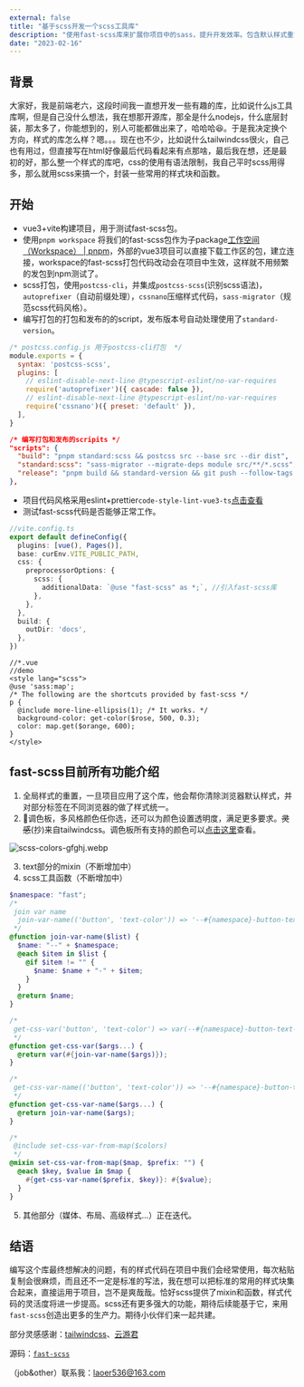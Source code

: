 ```yaml
---
external: false
title: "基于scss开发一个scss工具库"
description: "使用fast-scss库来扩展你项目中的sass，提升开发效率。包含默认样式重置，调色板，scss工具函数等模块。文章将探索在项目中使用fast-scss，以及构建一个样式包的发布的代码框架。"
date: "2023-02-16"
---
```


## 背景

大家好，我是前端老六，这段时间我一直想开发一些有趣的库，比如说什么js工具库啊，但是自己没什么想法，我在想那开源库，那全是什么nodejs，什么底层封装，那太多了，你能想到的，别人可能都做出来了，哈哈哈😆。于是我决定换个方向，样式的库怎么样？嗯。。。现在也不少，比如说什么tailwindcss很火，自己也有用过，但直接写在html好像最后代码看起来有点那啥，最后我在想，还是最初的好，那么整一个样式的库吧，css的使用有语法限制，我自己平时scss用得多，那么就用scss来搞一个，封装一些常用的样式块和函数。

## 开始

- vue3+vite构建项目，用于测试fast-scss包。
- 使用`pnpm workspace` 将我们的fast-scss包作为子package[工作空间（Workspace） | pnpm](https://pnpm.io/zh/workspaces)，外部的vue3项目可以直接下载工作区的包，建立连接，workspace的fast-scss打包代码改动会在项目中生效，这样就不用频繁的发包到npm测试了。
- scss打包，使用`postcss-cli`，并集成`postcss-scss`(识别scss语法)，`autoprefixer`（自动前缀处理），`cssnano`压缩样式代码，`sass-migrator`（规范scss代码风格）。
- 编写打包的打包和发布的的script，发布版本号自动处理使用了`standard-version`。

```js
/* postcss.config.js 用于postcss-cli打包  */
module.exports = {
  syntax: 'postcss-scss',
  plugins: [
    // eslint-disable-next-line @typescript-eslint/no-var-requires
    require('autoprefixer')({ cascade: false }),
    // eslint-disable-next-line @typescript-eslint/no-var-requires
    require('cssnano')({ preset: 'default' }),
  ],
}
```

```json
/* 编写打包和发布的scripits */
"scripts": {
  "build": "pnpm standard:scss && postcss src --base src --dir dist",
  "standard:scss": "sass-migrator --migrate-deps module src/**/*.scss",
  "release": "pnpm build && standard-version && git push --follow-tags && pnpm publish"
},
```

- 项目代码风格采用eslint+prettier`code-style-lint-vue3-ts`[点击查看](https://github.com/laoer536/code-style-lint/tree/main/packages/code-style-lint-vue3-ts)
- 测试fast-scss代码是否能够正常工作。

```ts
//vite.config.ts
export default defineConfig({
  plugins: [vue(), Pages()],
  base: curEnv.VITE_PUBLIC_PATH,
  css: {
    preprocessorOptions: {
      scss: {
        additionalData: `@use "fast-scss" as *;`, //引入fast-scss库
      },
    },
  },
  build: {
    outDir: 'docs',
  },
})
```

```vue
//*.vue
//demo
<style lang="scss">
@use 'sass:map';
/* The following are the shortcuts provided by fast-scss */
p {
  @include more-line-ellipsis(1); /* It works. */
  background-color: get-color($rose, 500, 0.3);
  color: map.get($orange, 600);
}
</style>
```

## fast-scss目前所有功能介绍

1. 全局样式的重置，一旦项目应用了这个库，他会帮你清除浏览器默认样式，并对部分标签在不同浏览器的做了样式统一。
2. 🎨调色板，多风格颜色任你选，还可以为颜色设置透明度，满足更多要求。~~灵感~~(抄)来自tailwindcss。调色板所有支持的颜色可以[点击这里](https://tailwindcss.com/docs/customizing-colors)查看。

![scss-colors-gfghj.webp](https://s2.loli.net/2023/08/18/AJV6z4aljer8OQf.webp)

3. text部分的mixin（不断增加中）
4. scss工具函数（不断增加中）

```scss
$namespace: "fast";
/*
 join var name
  join-var-name(('button', 'text-color')) => '--#{namespace}-button-text-color'
 */
@function join-var-name($list) {
  $name: "--" + $namespace;
  @each $item in $list {
    @if $item != "" {
      $name: $name + "-" + $item;
    }
  }
  @return $name;
}

/*
 get-css-var('button', 'text-color') => var(--#{namespace}-button-text-color)
 */
@function get-css-var($args...) {
  @return var(#{join-var-name($args)});
}

/*
 get-css-var-name(('button', 'text-color')) => '--#{namespace}-button-text-color'
 */
@function get-css-var-name($args...) {
  @return join-var-name($args);
}

/*
 @include set-css-var-from-map($colors)
 */
@mixin set-css-var-from-map($map, $prefix: "") {
  @each $key, $value in $map {
    #{get-css-var-name($prefix, $key)}: #{$value};
  }
}
```

5. 其他部分（媒体、布局、高级样式...）正在迭代。

## 结语

编写这个库最终想解决的问题，有的样式代码在项目中我们会经常使用，每次粘贴复制会很麻烦，而且还不一定是标准的写法，我在想可以把标准的常用的样式块集合起来，直接运用于项目，岂不是爽哉哉。恰好scss提供了mixin和函数，样式代码的灵活度将进一步提高。scss还有更多强大的功能，期待后续能基于它，来用`fast-scss`创造出更多的生产力。期待小伙伴们来一起共建。

部分灵感感谢：[tailwindcss](https://tailwindcss.com/docs/installation)、[云游君](https://github.com/YunYouJun)

源码：[`fast-scss`](https://github.com/laoer536/fast-scss)

（job&other）联系我：laoer536@163.com
